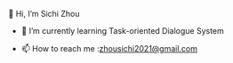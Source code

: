  👋 Hi, I’m Sichi Zhou

- 🌱 I’m currently learning Task-oriented Dialogue System

- 📫 How to reach me :zhousichi2021@gmail.com

<!---
zsc19/zsc19 is a ✨ special ✨ repository because its `README.md` (this file) appears on your GitHub profile.
You can click the Preview link to take a look at your changes.
- 💞️ I’m looking to collaborate on ...
- 👀 I’m interested in ...
--->
